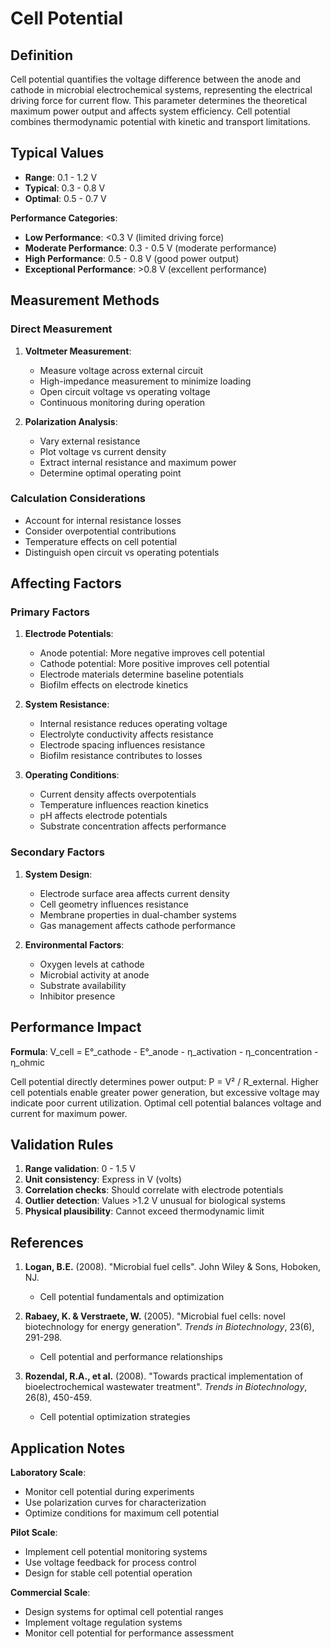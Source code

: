 <!--
Parameter ID: cell_potential
Category: electrical
Generated: 2025-01-16T12:05:00.000Z
-->

# Cell Potential

## Definition

Cell potential quantifies the voltage difference between the anode and cathode
in microbial electrochemical systems, representing the electrical driving force
for current flow. This parameter determines the theoretical maximum power output
and affects system efficiency. Cell potential combines thermodynamic potential
with kinetic and transport limitations.

## Typical Values

- **Range**: 0.1 - 1.2 V
- **Typical**: 0.3 - 0.8 V
- **Optimal**: 0.5 - 0.7 V

**Performance Categories**:

- **Low Performance**: <0.3 V (limited driving force)
- **Moderate Performance**: 0.3 - 0.5 V (moderate performance)
- **High Performance**: 0.5 - 0.8 V (good power output)
- **Exceptional Performance**: >0.8 V (excellent performance)

## Measurement Methods

### Direct Measurement

1. **Voltmeter Measurement**:

   - Measure voltage across external circuit
   - High-impedance measurement to minimize loading
   - Open circuit voltage vs operating voltage
   - Continuous monitoring during operation

2. **Polarization Analysis**:
   - Vary external resistance
   - Plot voltage vs current density
   - Extract internal resistance and maximum power
   - Determine optimal operating point

### Calculation Considerations

- Account for internal resistance losses
- Consider overpotential contributions
- Temperature effects on cell potential
- Distinguish open circuit vs operating potentials

## Affecting Factors

### Primary Factors

1. **Electrode Potentials**:

   - Anode potential: More negative improves cell potential
   - Cathode potential: More positive improves cell potential
   - Electrode materials determine baseline potentials
   - Biofilm effects on electrode kinetics

2. **System Resistance**:

   - Internal resistance reduces operating voltage
   - Electrolyte conductivity affects resistance
   - Electrode spacing influences resistance
   - Biofilm resistance contributes to losses

3. **Operating Conditions**:
   - Current density affects overpotentials
   - Temperature influences reaction kinetics
   - pH affects electrode potentials
   - Substrate concentration affects performance

### Secondary Factors

1. **System Design**:

   - Electrode surface area affects current density
   - Cell geometry influences resistance
   - Membrane properties in dual-chamber systems
   - Gas management affects cathode performance

2. **Environmental Factors**:
   - Oxygen levels at cathode
   - Microbial activity at anode
   - Substrate availability
   - Inhibitor presence

## Performance Impact

**Formula**: V_cell = E°_cathode - E°_anode - η_activation - η_concentration -
η_ohmic

Cell potential directly determines power output: P = V² / R_external. Higher
cell potentials enable greater power generation, but excessive voltage may
indicate poor current utilization. Optimal cell potential balances voltage and
current for maximum power.

## Validation Rules

1. **Range validation**: 0 - 1.5 V
2. **Unit consistency**: Express in V (volts)
3. **Correlation checks**: Should correlate with electrode potentials
4. **Outlier detection**: Values >1.2 V unusual for biological systems
5. **Physical plausibility**: Cannot exceed thermodynamic limit

## References

1. **Logan, B.E.** (2008). "Microbial fuel cells". John Wiley & Sons, Hoboken,
   NJ.

   - Cell potential fundamentals and optimization

2. **Rabaey, K. & Verstraete, W.** (2005). "Microbial fuel cells: novel
   biotechnology for energy generation". _Trends in Biotechnology_, 23(6),
   291-298.

   - Cell potential and performance relationships

3. **Rozendal, R.A., et al.** (2008). "Towards practical implementation of
   bioelectrochemical wastewater treatment". _Trends in Biotechnology_, 26(8),
   450-459.
   - Cell potential optimization strategies

## Application Notes

**Laboratory Scale**:

- Monitor cell potential during experiments
- Use polarization curves for characterization
- Optimize conditions for maximum cell potential

**Pilot Scale**:

- Implement cell potential monitoring systems
- Use voltage feedback for process control
- Design for stable cell potential operation

**Commercial Scale**:

- Design systems for optimal cell potential ranges
- Implement voltage regulation systems
- Monitor cell potential for performance assessment
